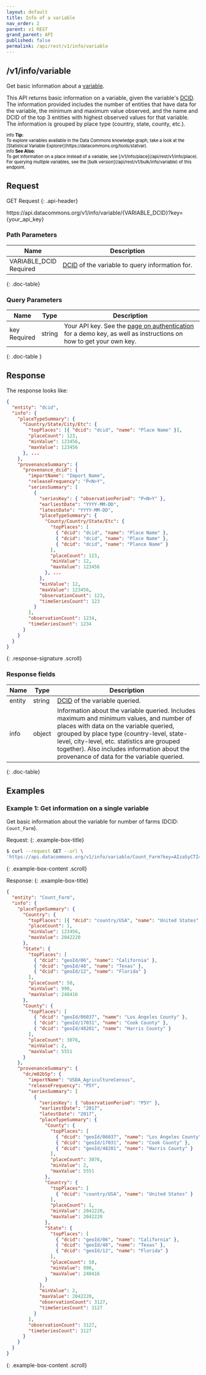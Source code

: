 ```yaml
---
layout: default
title: Info of a variable
nav_order: 2
parent: v1 REST
grand_parent: API
published: false
permalink: /api/rest/v1/info/variable
---
```


## /v1/info/variable

Get basic information about a [variable](/api/rest/v1/getting_started#variable).

This API returns basic information on a variable, given the variable's
[DCID](/api/rest/v1/getting_started#dcid). The information provided includes the
number of entities that have data for the variable, the minimum and maximum
value observed, and the name and DCID of the top 3 entities with highest
observed values for that variable. The information is grouped by place type
(country, state, county, etc.).

<div markdown="span" class="alert alert-info" role="alert" style="color:black; font-size: 0.8em">
   <span class="material-icons md-16">info </span><b>Tip:</b><br />
   To explore variables available in the Data Commons knowledge graph, take a look at the [Statistical Variable Explorer](https://datacommons.org/tools/statvar).
</div>
 
<div markdown="span" class="alert alert-warning" role="alert" style="color:black; font-size: 0.8em">
   <span class="material-icons md-16">info </span><b>See Also:</b><br />
   To get information on a place instead of a variable, see [/v1/info/place](/api/rest/v1/info/place).<br />
   For querying multiple variables, see the [bulk version](/api/rest/v1/bulk/info/variable) of this endpoint.
</div>

## Request

GET Request
{: .api-header}

<div class="api-signature">
https://api.datacommons.org/v1/info/variable/{VARIABLE_DCID}?key={your_api_key}
</div>

<script src="/assets/js/syntax_highlighting.js"></script>

### Path Parameters

| Name                                                       | Description                                                                         |
| ---------------------------------------------------------- | ----------------------------------------------------------------------------------- |
| VARIABLE_DCID <br /> <required-tag>Required</required-tag> | [DCID](/api/rest/v1/getting_started#dcid) of the variable to query information for. |
{: .doc-table}

### Query Parameters

| Name                                             | Type   | Description                                                                                                                                                     |
| ------------------------------------------------ | ------ | --------------------------------------------------------------------------------------------------------------------------------------------------------------- |
| key <br /> <required-tag>Required</required-tag> | string | Your API key. See the [page on authentication](/api/rest/v1/getting_started#authentication) for a demo key, as well as instructions on how to get your own key. |
{: .doc-table }

## Response

The response looks like:

```json
{
  "entity": "dcid",
  "info": {
    "placeTypeSummary": {
      "Country/State/City/Etc": {
        "topPlaces": [{ "dcid": "dcid", "name": "Place Name" }],
        "placeCount": 123,
        "minValue": 123456,
        "maxValue": 123456
      }, ...
    },
    "provenanceSummary": {
      "provenance_dcid": {
        "importName": "Import_Name",
        "releaseFrequency": "P<N>Y",
        "seriesSummary": [
          {
            "seriesKey": { "observationPeriod": "P<N>Y" },
            "earliestDate": "YYYY-MM-DD",
            "latestDate": "YYYY-MM-DD",
            "placeTypeSummary": {
              "County/Country/State/Etc": {
                "topPlaces": [
                  { "dcid": "dcid", "name": "Place Name" },
                  { "dcid": "dcid", "name": "Place Name" },
                  { "dcid": "dcid", "name": "Plance Name" }
                ],
                "placeCount": 123,
                "minValue": 12,
                "maxValue": 123456
              }, ...
            },
            "minValue": 12,
            "maxValue": 123456,
            "observationCount": 123,
            "timeSeriesCount": 123
          }
        ],
        "observationCount": 1234,
        "timeSeriesCount": 1234
      }
    }
  }
}
```
{: .response-signature .scroll}

### Response fields

| Name   | Type   | Description                                                                                                                                                                                                                                                                                                                 |
| ------ | ------ | --------------------------------------------------------------------------------------------------------------------------------------------------------------------------------------------------------------------------------------------------------------------------------------------------------------------------- |
| entity | string | [DCID](/api/rest/v1/getting_started#dcid) of the variable queried.                                                                                                                                                                                                                                                          |
| info   | object | Information about the variable queried. Includes maximum and minimum values, and number of places with data on the variable queried, grouped by place type (country-level, state-level, city-level, etc. statistics are grouped together). Also includes information about the provenance of data for the variable queried. |
{: .doc-table}

## Examples

### Example 1: Get information on a single variable

Get basic information about the variable for number of farms (DCID:
`Count_Farm`).

Request: 
{: .example-box-title}

```bash
$ curl --request GET --url \
'https://api.datacommons.org/v1/info/variable/Count_Farm?key=AIzaSyCTI4Xz-UW_G2Q2RfknhcfdAnTHq5X5XuI'
```
{: .example-box-content .scroll}

Response:
{: .example-box-title}

```json
{
  "entity": "Count_Farm",
  "info": {
    "placeTypeSummary": {
      "Country": {
        "topPlaces": [{ "dcid": "country/USA", "name": "United States" }],
        "placeCount": 1,
        "minValue": 123456,
        "maxValue": 2042220
      },
      "State": {
        "topPlaces": [
          { "dcid": "geoId/06", "name": "California" },
          { "dcid": "geoId/48", "name": "Texas" },
          { "dcid": "geoId/12", "name": "Florida" }
        ],
        "placeCount": 50,
        "minValue": 990,
        "maxValue": 248416
      },
      "County": {
        "topPlaces": [
          { "dcid": "geoId/06037", "name": "Los Angeles County" },
          { "dcid": "geoId/17031", "name": "Cook County" },
          { "dcid": "geoId/48201", "name": "Harris County" }
        ],
        "placeCount": 3076,
        "minValue": 2,
        "maxValue": 5551
      }
    },
    "provenanceSummary": {
      "dc/m02b5p": {
        "importName": "USDA_AgricultureCensus",
        "releaseFrequency": "P5Y",
        "seriesSummary": [
          {
            "seriesKey": { "observationPeriod": "P5Y" },
            "earliestDate": "2017",
            "latestDate": "2017",
            "placeTypeSummary": {
              "County": {
                "topPlaces": [
                  { "dcid": "geoId/06037", "name": "Los Angeles County" },
                  { "dcid": "geoId/17031", "name": "Cook County" },
                  { "dcid": "geoId/48201", "name": "Harris County" }
                ],
                "placeCount": 3076,
                "minValue": 2,
                "maxValue": 5551
              },
              "Country": {
                "topPlaces": [
                  { "dcid": "country/USA", "name": "United States" }
                ],
                "placeCount": 1,
                "minValue": 2042220,
                "maxValue": 2042220
              },
              "State": {
                "topPlaces": [
                  { "dcid": "geoId/06", "name": "California" },
                  { "dcid": "geoId/48", "name": "Texas" },
                  { "dcid": "geoId/12", "name": "Florida" }
                ],
                "placeCount": 50,
                "minValue": 990,
                "maxValue": 248416
              }
            },
            "minValue": 2,
            "maxValue": 2042220,
            "observationCount": 3127,
            "timeSeriesCount": 3127
          }
        ],
        "observationCount": 3127,
        "timeSeriesCount": 3127
      }
    }
  }
}
```
{: .example-box-content .scroll}
